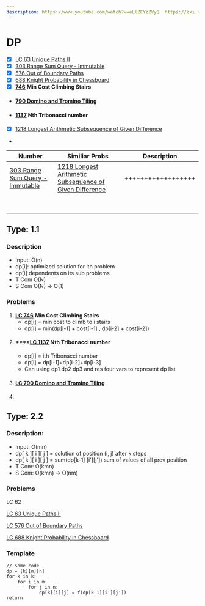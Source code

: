 ```yaml
---
description: https://www.youtube.com/watch?v=eLlZEYzZVyQ  https://zxi.mytechroad.com/blog/
---
```


# DP

* [x] [LC 63 Unique Paths II](by-number/50-100.md#63.-unique-paths-ii)
* [x] [303 Range Sum Query - Immutable](by-number/300-350.md#303-range-sum-query-immutable-easy)
* [x] [576 Out of Boundary Paths](by-number/550-600.md#576.-out-of-boundary-paths)
* [x] [688 Knight Probability in Chessboard](by-number/650-700.md#688.-knight-probability-in-chessboard)
* [x] [**746**](by-number/700-750.md#746-min-cost-climbing-stairs) **Min Cost Climbing Stairs**
* #### [790 Domino and Tromino Tiling](by-number/750-800.md#790-domino-and-tromino-tiling)
* #### [**1137**](by-number/1100-1150.md#1137-n-th-tribonacci-number) **Nth Tribonacci number**
* [x] [1218 Longest Arithmetic Subsequence of Given Difference](by-number/1200-1250.md#1218-longest-arithmetic-subsequence-of-given-difference-medium)
*

| Number                                                                                     | Similiar Probs                                                                                                                                   | Description        |
| ------------------------------------------------------------------------------------------ | ------------------------------------------------------------------------------------------------------------------------------------------------ | ------------------ |
| [303 Range Sum Query - Immutable](by-number/300-350.md#303-range-sum-query-immutable-easy) | [1218 Longest Arithmetic Subsequence of Given Difference](by-number/1200-1250.md#1218-longest-arithmetic-subsequence-of-given-difference-medium) | ++++++++++++++++++ |
|                                                                                            |                                                                                                                                                  |                    |
|                                                                                            |                                                                                                                                                  |                    |
|                                                                                            |                                                                                                                                                  |                    |
|                                                                                            |                                                                                                                                                  |                    |
|                                                                                            |                                                                                                                                                  |                    |
|                                                                                            |                                                                                                                                                  |                    |
|                                                                                            |                                                                                                                                                  |                    |
|                                                                                            |                                                                                                                                                  |                    |

## Type: 1.1

### Description

* Input: O(n)
* dp\[i]: optimized solution for ith problem
* dp\[i] dependents on its sub problems
* T Com O(N)
* S Com O(N) -> O(1)

### Problems

1. [**LC 746**](by-number/700-750.md#746-min-cost-climbing-stairs) **Min Cost Climbing Stairs**
   * dp\[i] = min cost to climb to i stairs
   * dp\[i] = min(dp\[i-1] + cost\[i-1] , dp\[i-2] + cost\[i-2])
2. #### ****[**LC 1137**](by-number/1100-1150.md#1137-n-th-tribonacci-number) **Nth Tribonacci number**
   * dp\[i] = ith Tribonacci number
   * dp\[i] = dp\[i-1]+dp\[i-2]+dp\[i-3]
   * Can using dp1 dp2 dp3 and res four vars to represent dp list
3. #### [LC 790 Domino and Tromino Tiling](by-number/750-800.md#790-domino-and-tromino-tiling)
4. ####





####

####

## Type: 2.2

### Description:

* Input: O(mn)
* dp\[ k ]\[ i ]\[ j ] = solution of position (i, j) after k steps
* dp\[ k ]\[ i ]\[ j ] = sum(dp\[k-1] \[i']\[j']) sum of values of all prev position
* T Com: O(kmn)
* S Com: O(kmn) -> O(nm)

### Problems

LC 62

[LC 63 Unique Paths II](by-number/50-100.md#63.-unique-paths-ii)

[LC 576 Out of Boundary Paths](by-number/550-600.md#576.-out-of-boundary-paths)

[LC 688 Knight Probability in Chessboard](by-number/650-700.md#688.-knight-probability-in-chessboard)

### Template

```
// Some code
dp = [k][m][n]
for k in k:
    for i in m:
        for j in n:
            dp[k][i][j] = f(dp[k-1][i'][j'])
return 
```
